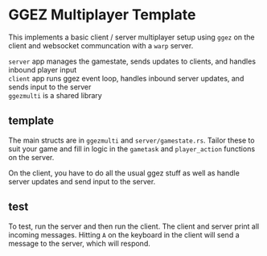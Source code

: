 # GGEZ Multiplayer Template

This implements a basic client / server multiplayer setup using `ggez` on the client and websocket communcation with a `warp` server.

`server` app manages the gamestate, sends updates to clients, and handles inbound player input  
`client` app runs ggez event loop, handles inbound server updates, and sends input to the server  
`ggezmulti` is a shared library

## template
The main structs are in `ggezmulti` and `server/gamestate.rs`. Tailor these to suit your game and fill in logic in the `gametask` and  `player_action` functions on the server. 

On the client, you have to do all the usual ggez stuff as well as handle server updates and send input to the server.

## test
To test, run the server and then run the client. The client and server print all incoming messages. Hitting `A` on the keyboard in the client will send a message to the server, which will respond.
